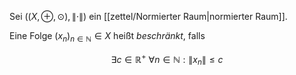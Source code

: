 Sei $((X, \oplus, \odot), \| \cdot \|)$ ein [[zettel/Normierter Raum|normierter Raum]].

Eine Folge $(x_n)_{n \in \mathbb{N}} \in X$ heißt *beschränkt*, falls

$$
	\exists c \in \mathbb{R}^+ \ \forall n \in \mathbb{N} : \| x_n \| \le c
$$